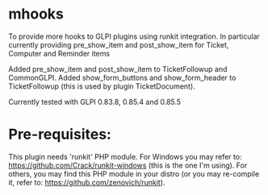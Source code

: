 # mhooks
To provide more hooks to GLPI plugins using runkit integration.
In particular currently providing pre_show_item and post_show_item for Ticket, Computer and Reminder items

Added pre_show_item and post_show_item to TicketFollowup and CommonGLPI.
Added show_form_buttons and show_form_header to TicketFollowup (this is used by plugin TicketDocument).

Currently tested with GLPI 0.83.8, 0.85.4 and 0.85.5


# Pre-requisites:
This plugin needs 'runkit' PHP module.
For Windows you may refer to: https://github.com/Crack/runkit-windows (this is the one I'm using).
For others, you may find this PHP module in your distro (or you may re-compile it, refer to: https://github.com/zenovich/runkit).
